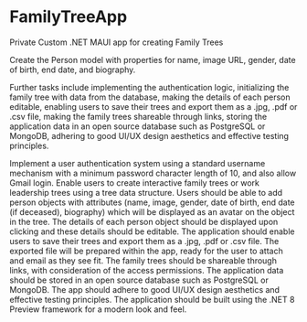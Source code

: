 # FamilyTreeApp
Private Custom .NET MAUI app for creating Family Trees

Create the Person model with properties for name, image URL, gender, date of birth, end date, and biography. 

 

Further tasks include implementing the authentication logic, initializing the family tree with data from the database, making the details of each person editable, enabling users to save their trees and export them as a .jpg, .pdf or .csv file, making the family trees shareable through links, storing the application data in an open source database such as PostgreSQL or MongoDB, adhering to good UI/UX design aesthetics and effective testing principles.


Implement a user authentication system using a standard username mechanism with a minimum password character length of 10, and also allow Gmail login.
Enable users to create interactive family trees or work leadership trees using a tree data structure. Users should be able to add person objects with attributes (name, image, gender, date of birth, end date (if deceased), biography) which will be displayed as an avatar on the object in the tree.
The details of each person object should be displayed upon clicking and these details should be editable.
The application should enable users to save their trees and export them as a .jpg, .pdf or .csv file. The exported file will be prepared within the app, ready for the user to attach and email as they see fit.
The family trees should be shareable through links, with consideration of the access permissions.
The application data should be stored in an open source database such as PostgreSQL or MongoDB.
The app should adhere to good UI/UX design aesthetics and effective testing principles.
The application should be built using the .NET 8 Preview framework for a modern look and feel.
